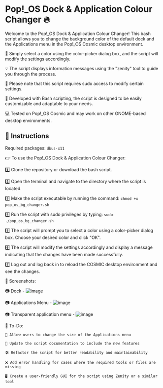 # Pop!_OS Dock & Application Colour Changer 🔥

Welcome to the Pop!_OS Dock & Application Colour Changer! This bash script allows you to change the background color of the default dock and the Applications menu in the Pop!_OS Cosmic desktop environment.

🎨 Simply select a color using the color-picker dialog box, and the script will modify the settings accordingly.

💡 The script displays information messages using the "zenity" tool to guide you through the process.

📝 Please note that this script requires sudo access to modify certain settings.

🔧 Developed with Bash scripting, the script is designed to be easily customizable and adaptable to your needs.

💻 Tested on Pop!_OS Cosmic and may work on other GNOME-based desktop environments.

## 🚀 Instructions

Required packages: `dbus-x11`

👉 To use the Pop!_OS Dock & Application Colour Changer:

1️⃣ Clone the repository or download the bash script.

2️⃣ Open the terminal and navigate to the directory where the script is located.

3️⃣ Make the script executable by running the command: `chmod +x pop_os_bg_changer.sh`

4️⃣ Run the script with sudo privileges by typing: `sudo ./pop_os_bg_changer.sh`

5️⃣ The script will prompt you to select a color using a color-picker dialog box. Choose your desired color and click "OK".

6️⃣ The script will modify the settings accordingly and display a message indicating that the changes have been made successfully.

7️⃣ Log out and log back in to reload the COSMIC desktop environment and see the changes.

🎨 Screenshots:

📷 Dock -
![image](https://user-images.githubusercontent.com/69257109/230791207-8843121d-1271-4a21-90d2-e762ee7df23f.png)

📷 Applications Menu - 
![image](https://user-images.githubusercontent.com/69257109/230791221-47a50e6d-a0d5-4e75-b79a-0480d6cf1d61.png)

📷 Transparent application menu -
![image](https://user-images.githubusercontent.com/69257109/230859056-4288bb94-2c4c-4e5a-bbc9-6b7227b3171c.png)

📝 To-Do:
    
    📏 Allow users to change the size of the Applications menu
    
    📝 Update the script documentation to include the new features
        
    🛠️ Refactor the script for better readability and maintainability
    
    ❌ Add error handling for cases where the required tools or files are missing
    
    🖥️ Create a user-friendly GUI for the script using Zenity or a similar tool
   


